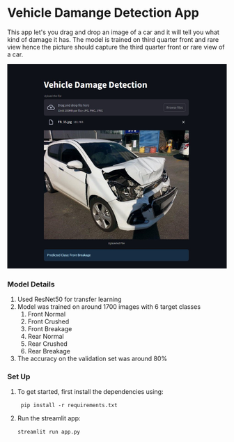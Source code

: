# Vehicle Damange Detection App

This app let's you drag and drop an image of a car and it will tell you what kind of damage it has.
The model is trained on third quarter front and rare view hence the picture should capture the third quarter front or rare view of a car.

![app](app_screenshot.jpg)

### Model Details

1. Used ResNet50 for transfer learning
2. Model was trained on around 1700 images with 6 target classes
   1. Front Normal
   1. Front Crushed
   1. Front Breakage
   1. Rear Normal
   1. Rear Crushed
   1. Rear Breakage
3. The accuracy on the validation set was around 80%

### Set Up

1. To get started, first install the dependencies using:
   ```commandline
    pip install -r requirements.txt
   ```
2. Run the streamlit app:
   ```commandline
   streamlit run app.py
   ```
